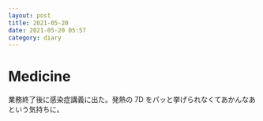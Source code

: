 ```yaml
---
layout: post
title: 2021-05-20
date: 2021-05-20 05:57
category: diary
---
```


# Medicine
業務終了後に感染症講義に出た。発熱の 7D をパッと挙げられなくてあかんなあという気持ちに。
